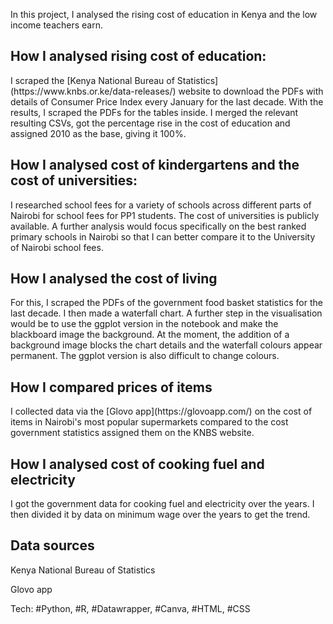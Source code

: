 In this project, I analysed the rising cost of education in Kenya and the low income teachers earn. 

<h2>How I analysed rising cost of education:</h2>
I scraped the [Kenya National Bureau of Statistics](https://www.knbs.or.ke/data-releases/) website to download the PDFs with details of Consumer Price Index every January for the last decade.  
With the results, I scraped the PDFs for the tables inside.
I merged the relevant resulting CSVs, got the percentage rise in the cost of education and assigned 2010 as the base, giving it 100%. 

<h2>How I analysed cost of kindergartens and the cost of universities:</h2>
I researched school fees for a variety of schools across different parts of Nairobi for school fees for PP1 students. 
The cost of universities is publicly available.
A further analysis would focus specifically on the best ranked primary schools in Nairobi so that I can better compare it to the University of Nairobi school fees.

<h2>How I analysed the cost of living</h2>
For this, I scraped the  PDFs of the government food basket statistics for the last decade.
I then made a waterfall chart. 
A further step in the visualisation would be to use the ggplot version in the notebook and make the blackboard image the background. At the moment, the addition of a background image blocks the chart details and the waterfall colours appear permanent. The ggplot version is also difficult to change colours.

<h2>How I compared prices of items</h2>
I collected data via the [Glovo app](https://glovoapp.com/) on the cost of items in Nairobi's most popular supermarkets compared to the cost government statistics assigned them on the KNBS website.

<h2>How I analysed cost of cooking fuel and electricity</h2>
I got the government data for cooking fuel and electricity over the years. I then divided it by data on minimum wage over the years to get the trend.

<h2>Data sources</h2>
Kenya National Bureau of Statistics

Glovo app

Tech: #Python, #R, #Datawrapper, #Canva, #HTML, #CSS

